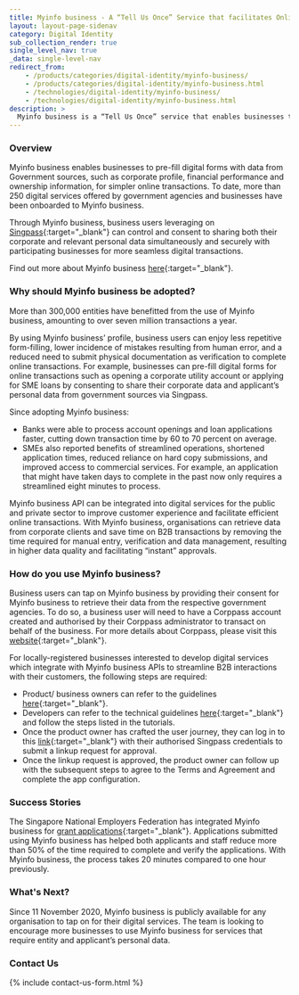 ```yaml
---
title: Myinfo business - A “Tell Us Once” Service that facilitates Online Transactions for Businesses
layout: layout-page-sidenav
category: Digital Identity
sub_collection_render: true
single_level_nav: true
_data: single-level-nav
redirect_from:
    - /products/categories/digital-identity/myinfo-business/
    - /products/categories/digital-identity/myinfo-business.html
    - /technologies/digital-identity/myinfo-business/
    - /technologies/digital-identity/myinfo-business.html
description: >
  Myinfo business is a “Tell Us Once” service that enables businesses to pre-fill and provide their corporate data and applicants’ personal data for simpler online transactions.
---
```


### Overview

Myinfo business enables businesses to pre-fill digital forms with data from Government sources, such as corporate profile, financial performance and ownership information, for simpler online transactions. To date, more than 250 digital services offered by government agencies and businesses have been onboarded to Myinfo business.

Through Myinfo business, business users leveraging on [Singpass](https://www.google.com/url?sa=t&rct=j&q=&esrc=s&source=web&cd=&cad=rja&uact=8&ved=2ahUKEwjduemY6rfyAhWDUn0KHUvoCPoQFnoECA4QAw&url=https%3A%2F%2Fwww.singpass.gov.sg%2F&usg=AOvVaw1nQmkVeH5_kfXYyA9Cs0Hz){:target="\_blank"} can control and consent to sharing both their corporate and relevant personal data simultaneously and securely with participating businesses for more seamless digital transactions.

Find out more about Myinfo business [here](https://api.singpass.gov.sg/library/myinfobiz/business){:target="\_blank"}.

### Why should Myinfo business be adopted?

More than 300,000 entities have benefitted from the use of Myinfo business, amounting to over seven million transactions a year.

By using Myinfo business’ profile, business users can enjoy less repetitive form-filling, lower incidence of mistakes resulting from human error, and a reduced need to submit physical documentation as verification to complete online transactions. For example, businesses can pre-fill digital forms for online transactions such as opening a corporate utility account or applying for SME loans by consenting to share their corporate data and applicant’s personal data from government sources via Singpass.

Since adopting Myinfo business:

- Banks were able to process account openings and loan applications faster, cutting down transaction time by 60 to 70 percent on average.
- SMEs also reported benefits of streamlined operations, shortened application times, reduced reliance on hard copy submissions, and improved access to commercial services. For example, an application that might have taken days to complete in the past now only requires a streamlined eight minutes to process.

Myinfo business API can be integrated into digital services for the public and private sector to improve customer experience and facilitate efficient online transactions. With Myinfo business, organisations can retrieve data from corporate clients and save time on B2B transactions by removing the time required for manual entry, verification and data management, resulting in higher data quality and facilitating “instant” approvals.

### How do you use Myinfo business?

Business users can tap on Myinfo business by providing their consent for Myinfo business to retrieve their data from the respective government agencies. To do so, a business user will need to have a Corppass account created and authorised by their Corppass administrator to transact on behalf of the business. For more details about Corppass, please visit this [website](https://www.corppass.gov.sg/){:target="\_blank"}.

For locally-registered businesses interested to develop digital services which integrate with Myinfo business APIs to streamline B2B interactions with their customers, the following steps are required:

- Product/ business owners can refer to the guidelines [here](https://api.singpass.gov.sg/library/myinfobiz/business/implementation-reference-journey){:target="\_blank"}.
- Developers can refer to the technical guidelines [here](https://api.singpass.gov.sg/library/myinfobiz/developers/overview){:target="\_blank"} and follow the steps listed in the tutorials.
- Once the product owner has crafted the user journey, they can log in to this [link](https://api.singpass.gov.sg/){:target="\_blank"} with their authorised Singpass credentials to submit a linkup request for approval.
- Once the linkup request is approved, the product owner can follow up with the subsequent steps to agree to the Terms and Agreement and complete the app configuration.

### Success Stories

The Singapore National Employers Federation has integrated Myinfo business for [grant applications](https://grants.snef.org.sg/){:target="\_blank"}. Applications submitted using Myinfo business has helped both applicants and staff reduce more than 50% of the time required to complete and verify the applications. With Myinfo business, the process takes 20 minutes compared to one hour previously.

### What's Next?

Since 11 November 2020, Myinfo business is publicly available for any organisation to tap on for their digital services. The team is looking to encourage more businesses to use Myinfo business for services that require entity and applicant’s personal data.

### Contact Us

{% include contact-us-form.html %}
